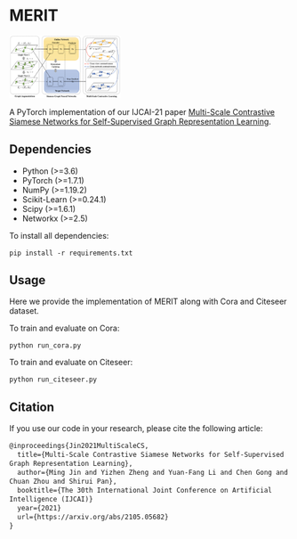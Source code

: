 # MERIT

<img src="./merit.png" width="200">

A PyTorch implementation of our IJCAI-21 paper [Multi-Scale Contrastive Siamese Networks for Self-Supervised Graph Representation Learning](https://arxiv.org/abs/2105.05682).

## Dependencies
+ Python (>=3.6)
+ PyTorch (>=1.7.1)
+ NumPy (>=1.19.2)
+ Scikit-Learn (>=0.24.1)
+ Scipy (>=1.6.1)
+ Networkx (>=2.5)

To install all dependencies:
```
pip install -r requirements.txt
```

## Usage
Here we provide the implementation of MERIT along with Cora and Citeseer dataset.

To train and evaluate on Cora:
```
python run_cora.py
```

To train and evaluate on Citeseer:
```
python run_citeseer.py
```

## Citation
If you use our code in your research, please cite the following article:
```
@inproceedings{Jin2021MultiScaleCS,
  title={Multi-Scale Contrastive Siamese Networks for Self-Supervised Graph Representation Learning},
  author={Ming Jin and Yizhen Zheng and Yuan-Fang Li and Chen Gong and Chuan Zhou and Shirui Pan},
  booktitle={The 30th International Joint Conference on Artificial Intelligence (IJCAI)}
  year={2021}
  url={https://arxiv.org/abs/2105.05682}
}
```